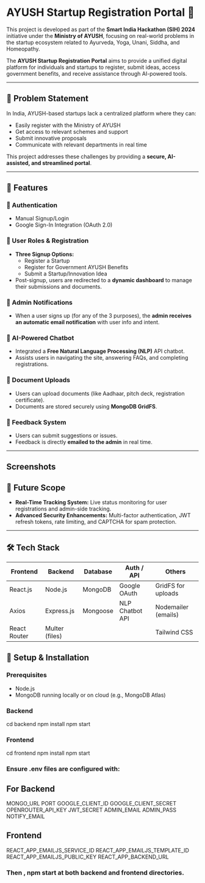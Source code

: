 # AYUSH Startup Registration Portal 🚀

This project is developed as part of the **Smart India Hackathon (SIH) 2024** initiative under the **Ministry of AYUSH**, focusing on real-world problems in the startup ecosystem related to Ayurveda, Yoga, Unani, Siddha, and Homeopathy.

The **AYUSH Startup Registration Portal** aims to provide a unified digital platform for individuals and startups to register, submit ideas, access government benefits, and receive assistance through AI-powered tools.

---

## 🧠 Problem Statement

In India, AYUSH-based startups lack a centralized platform where they can:
- Easily register with the Ministry of AYUSH
- Get access to relevant schemes and support
- Submit innovative proposals
- Communicate with relevant departments in real time

This project addresses these challenges by providing a **secure, AI-assisted, and streamlined portal**.

---

## 🌟 Features

### 👥 Authentication
- Manual Signup/Login
- Google Sign-In Integration (OAuth 2.0)

### 📝 User Roles & Registration
- **Three Signup Options:**
  - Register a Startup
  - Register for Government AYUSH Benefits
  - Submit a Startup/Innovation Idea
- Post-signup, users are redirected to a **dynamic dashboard** to manage their submissions and documents.

### 📩 Admin Notifications
- When a user signs up (for any of the 3 purposes), the **admin receives an automatic email notification** with user info and intent.

### 🤖 AI-Powered Chatbot
- Integrated a **Free Natural Language Processing (NLP)** API chatbot.
- Assists users in navigating the site, answering FAQs, and completing registrations.

### 📂 Document Uploads
- Users can upload documents (like Aadhaar, pitch deck, registration certificate).
- Documents are stored securely using **MongoDB GridFS**.

### 💬 Feedback System
- Users can submit suggestions or issues.
- Feedback is directly **emailed to the admin** in real time.

---
## Screenshots 




## 🔐 Future Scope

- **Real-Time Tracking System:** Live status monitoring for user registrations and admin-side tracking.
- **Advanced Security Enhancements:** Multi-factor authentication, JWT refresh tokens, rate limiting, and CAPTCHA for spam protection.

---

## 🛠️ Tech Stack

| Frontend     | Backend        | Database    | Auth / API       | Others              |
|--------------|----------------|-------------|------------------|---------------------|
| React.js     | Node.js        | MongoDB     | Google OAuth     | GridFS for uploads  |
| Axios        | Express.js     | Mongoose    | NLP Chatbot API  | Nodemailer (emails) |
| React Router | Multer (files) |             |                  | Tailwind CSS        |

## 🔧 Setup & Installation

### Prerequisites

- Node.js
- MongoDB running locally or on cloud (e.g., MongoDB Atlas)

### Backend

cd backend
npm install
npm start

### Frontend
cd frontend
npm install
npm start


### Ensure .env files are configured with:
## For Backend
MONGO_URL
PORT
GOOGLE_CLIENT_ID
GOOGLE_CLIENT_SECRET
OPENROUTER_API_KEY
JWT_SECRET
ADMIN_EMAIL
ADMIN_PASS
NOTIFY_EMAIL

## Frontend
REACT_APP_EMAILJS_SERVICE_ID
REACT_APP_EMAILJS_TEMPLATE_ID
REACT_APP_EMAILJS_PUBLIC_KEY
REACT_APP_BACKEND_URL

### Then , npm start at both backend and frontend directories.



